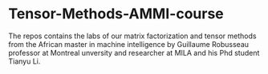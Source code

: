 # Tensor-Methods-AMMI-course
The repos contains the labs of our matrix factorization and tensor methods from the African master in machine intelligence by Guillaume Robusseau professor at Montreal unversity and researcher at MILA and his Phd student Tianyu Li.
